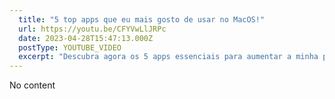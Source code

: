 ```yaml
---
  title: "5 top apps que eu mais gosto de usar no MacOS!"
  url: https://youtu.be/CFYVwLlJRPc
  date: 2023-04-28T15:47:13.000Z
  postType: YOUTUBE_VIDEO
  excerpt: "Descubra agora os 5 apps essenciais para aumentar a minha produtividade no MacBook! Deixe seu dia a dia mais eficiente e organizado com esses apps incríveis que eu mais uso e recomendo. Não perca essa dica imperdível e aproveite ao máximo seu SO"
---
```

  
  No content
  